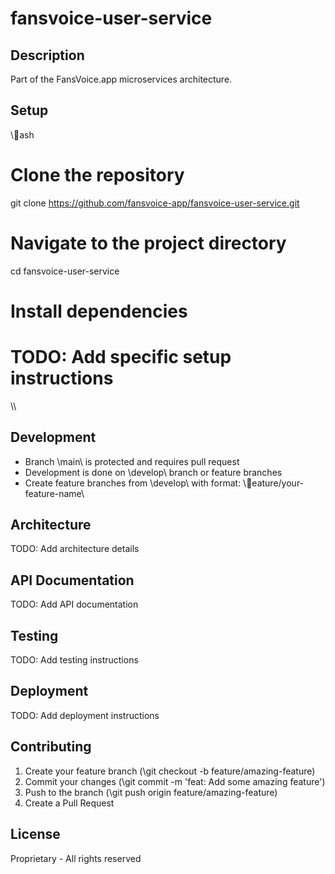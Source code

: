 ﻿# fansvoice-user-service

## Description
Part of the FansVoice.app microservices architecture.

## Setup
\\\ash
# Clone the repository
git clone https://github.com/fansvoice-app/fansvoice-user-service.git

# Navigate to the project directory
cd fansvoice-user-service

# Install dependencies
# TODO: Add specific setup instructions
\\\

## Development
- Branch \main\ is protected and requires pull request
- Development is done on \develop\ branch or feature branches
- Create feature branches from \develop\ with format: \eature/your-feature-name\

## Architecture
TODO: Add architecture details

## API Documentation
TODO: Add API documentation

## Testing
TODO: Add testing instructions

## Deployment
TODO: Add deployment instructions

## Contributing
1. Create your feature branch (\git checkout -b feature/amazing-feature\)
2. Commit your changes (\git commit -m 'feat: Add some amazing feature'\)
3. Push to the branch (\git push origin feature/amazing-feature\)
4. Create a Pull Request

## License
Proprietary - All rights reserved
